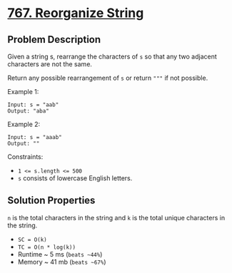 # [767. Reorganize String](https://leetcode.com/problems/reorganize-string/description/)

## Problem Description

Given a string s, rearrange the characters of `s` so that any two adjacent characters are not the same.

Return any possible rearrangement of `s` or return `"""` if not possible.



Example 1:
```
Input: s = "aab"
Output: "aba"
```
Example 2:
```
Input: s = "aaab"
Output: ""
```

Constraints:

* `1 <= s.length <= 500`
* `s` consists of lowercase English letters.

## Solution Properties

`n` is the total characters in the string and `k` is the total unique characters in the string.
* `SC = O(k)`
* `TC = O(n * log(k))`
* Runtime ~ 5 ms (`beats ~44%`)
* Memory ~ 41 mb (`beats ~67%`)